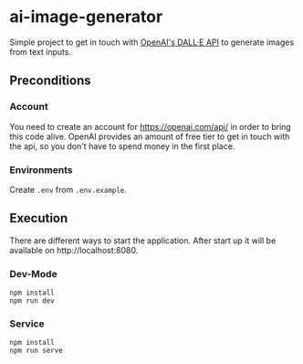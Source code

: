 # ai-image-generator

Simple project to get in touch with [OpenAI's DALL·E API](https://openai.com/api/) to generate images from text inputs.

## Preconditions

### Account

You need to create an account for https://openai.com/api/ in order to bring this code alive.
OpenAI provides an amount of free tier to get in touch with the api, so you don't have to spend money in the first place.

### Environments

Create `.env` from `.env.example`.

## Execution

There are different ways to start the application. After start up it will be available on http://localhost:8080.

### Dev-Mode

```shell
npm install
npm run dev
```

### Service

```shell
npm install
npm run serve
```
